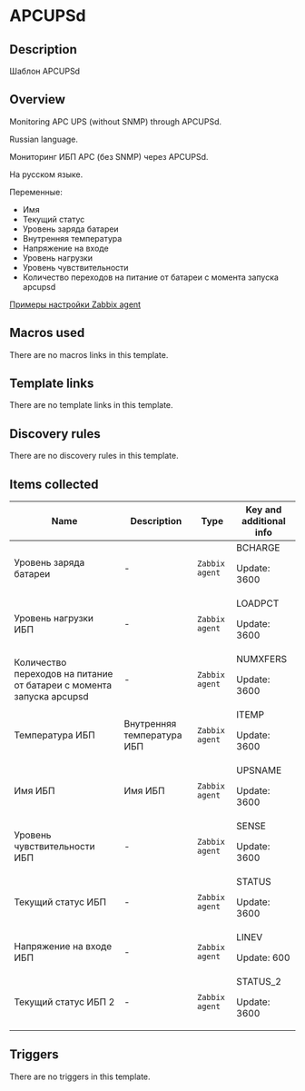 # APCUPSd

## Description

Шаблон APCUPSd

## Overview

Monitoring APC UPS (without SNMP) through APCUPSd.


Russian language.


Мониторинг ИБП APC (без SNMP) через APCUPSd.


На русском языке.


Переменные:


* Имя
* Текущий статус
* Уровень заряда батареи
* Внутренняя температура
* Напряжение на входе
* Уровень нагрузки
* Уровень чувствительности
* Количество переходов на питание от батареи с момента запуска apcupsd


[Примеры настройки Zabbix agent](https://wiki.yola.ru/apcupsd#zabbix)



## Macros used

There are no macros links in this template.

## Template links

There are no template links in this template.

## Discovery rules

There are no discovery rules in this template.

## Items collected

|Name|Description|Type|Key and additional info|
|----|-----------|----|----|
|Уровень заряда батареи|<p>-</p>|`Zabbix agent`|BCHARGE<p>Update: 3600</p>|
|Уровень нагрузки ИБП|<p>-</p>|`Zabbix agent`|LOADPCT<p>Update: 3600</p>|
|Количество переходов на питание от батареи с момента запуска apcupsd|<p>-</p>|`Zabbix agent`|NUMXFERS<p>Update: 3600</p>|
|Температура ИБП|<p>Внутренняя температура ИБП</p>|`Zabbix agent`|ITEMP<p>Update: 3600</p>|
|Имя ИБП|<p>Имя ИБП</p>|`Zabbix agent`|UPSNAME<p>Update: 3600</p>|
|Уровень чувствительности ИБП|<p>-</p>|`Zabbix agent`|SENSE<p>Update: 3600</p>|
|Текущий статус ИБП|<p>-</p>|`Zabbix agent`|STATUS<p>Update: 3600</p>|
|Напряжение на входе ИБП|<p>-</p>|`Zabbix agent`|LINEV<p>Update: 600</p>|
|Текущий статус ИБП 2|<p>-</p>|`Zabbix agent`|STATUS_2<p>Update: 3600</p>|


## Triggers

There are no triggers in this template.

